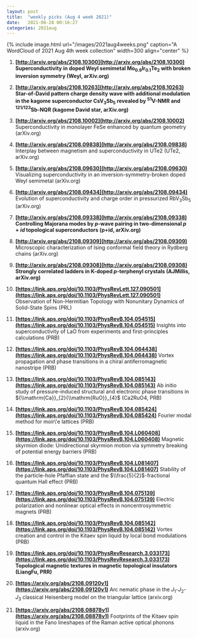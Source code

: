 ```yaml
---
layout: post
title:  "weekly picks (Aug 4 week 2021)"
date:   2021-08-28 00:16:27
categories: 2021aug
---
```


{% include image.html url="/images/2021aug4weeks.png" caption="A WordCloud of 2021 Aug 4th week collection" width=300 align="center" %}

1. **[http://arxiv.org/abs/2108.10300](http://arxiv.org/abs/2108.10300)** **Superconductivity in doped Weyl semimetal Mo$_{0.9}$Ir$_{0.1}$Te$_{2}$ with broken inversion symmetry (Weyl, arXiv.org)**

1. **[http://arxiv.org/abs/2108.10263](http://arxiv.org/abs/2108.10263)** **Star-of-David pattern charge density wave with additional modulation in the kagome superconductor CsV$_3$Sb$_5$ revealed by $^{51}$V-NMR and $^{121/123}$Sb-NQR (kagome David star, arXiv.org)**

1. **[http://arxiv.org/abs/2108.10002](http://arxiv.org/abs/2108.10002)** Superconductivity in monolayer FeSe enhanced by quantum geometry (arXiv.org)

1. **[http://arxiv.org/abs/2108.09838](http://arxiv.org/abs/2108.09838)** Interplay between magnetism and superconductivity in UTe2 (UTe2, arXiv.org)

1. **[http://arxiv.org/abs/2108.09630](http://arxiv.org/abs/2108.09630)** Visualizing superconductivity in an inversion-symmetry-broken doped Weyl semimetal (arXiv.org)

1. **[http://arxiv.org/abs/2108.09434](http://arxiv.org/abs/2108.09434)** Evolution of superconductivity and charge order in pressurized RbV$_3$Sb$_5$ (arXiv.org)

1. **[http://arxiv.org/abs/2108.09338](http://arxiv.org/abs/2108.09338)** **Controlling Majorana modes by $p$-wave pairing in two-dimensional $p+id$ topological superconductors (p+id, arXiv.org)**

1. **[http://arxiv.org/abs/2108.09309](http://arxiv.org/abs/2108.09309)** Microscopic characterization of Ising conformal field theory in Rydberg chains (arXiv.org)

1. **[http://arxiv.org/abs/2108.09308](http://arxiv.org/abs/2108.09308)** **Strongly correlated ladders in K-doped $p$-terphenyl crystals (AJMillis, arXiv.org)**




1. **[https://link.aps.org/doi/10.1103/PhysRevLett.127.090501](https://link.aps.org/doi/10.1103/PhysRevLett.127.090501)** Observation of Non-Hermitian Topology with Nonunitary Dynamics of Solid-State Spins (PRL)

1. **[https://link.aps.org/doi/10.1103/PhysRevB.104.054515](https://link.aps.org/doi/10.1103/PhysRevB.104.054515)** Insights into superconductivity of LaO from experiments and first-principles calculations (PRB)

1. **[https://link.aps.org/doi/10.1103/PhysRevB.104.064438](https://link.aps.org/doi/10.1103/PhysRevB.104.064438)** Vortex propagation and phase transitions in a chiral antiferromagnetic nanostripe (PRB)

1. **[https://link.aps.org/doi/10.1103/PhysRevB.104.085143](https://link.aps.org/doi/10.1103/PhysRevB.104.085143)** Ab initio study of pressure-induced structural and electronic phase transitions in ${\\mathrm{Ca}}_{2}{\\mathrm{RuO}}_{4}$ (Ca2RuO4, PRB)

1. **[https://link.aps.org/doi/10.1103/PhysRevB.104.085424](https://link.aps.org/doi/10.1103/PhysRevB.104.085424)** Fourier modal method for moir\\'e lattices (PRB)

1. **[https://link.aps.org/doi/10.1103/PhysRevB.104.L060408](https://link.aps.org/doi/10.1103/PhysRevB.104.L060408)** Magnetic skyrmion diode: Unidirectional skyrmion motion via symmetry breaking of potential energy barriers (PRB)

1. **[https://link.aps.org/doi/10.1103/PhysRevB.104.L081407](https://link.aps.org/doi/10.1103/PhysRevB.104.L081407)** Stability of the particle-hole Pfaffian state and the $\\frac{5}{2}$-fractional quantum Hall effect (PRB)

1. **[https://link.aps.org/doi/10.1103/PhysRevB.104.075139](https://link.aps.org/doi/10.1103/PhysRevB.104.075139)** Electric polarization and nonlinear optical effects in noncentrosymmetric magnets (PRB)

1. **[https://link.aps.org/doi/10.1103/PhysRevB.104.085142](https://link.aps.org/doi/10.1103/PhysRevB.104.085142)** Vortex creation and control in the Kitaev spin liquid by local bond modulations (PRB)



1. **[https://link.aps.org/doi/10.1103/PhysRevResearch.3.033173](https://link.aps.org/doi/10.1103/PhysRevResearch.3.033173)** **Topological magnetic textures in magnetic topological insulators (LiangFu, PRR)**

1. **[https://arxiv.org/abs/2108.09120v1](https://arxiv.org/abs/2108.09120v1)** Arc nematic phase in the $J_1$-$J_2$-$J_3$ classical Heisenberg model on the triangular lattice (arxiv.org)

1. **[https://arxiv.org/abs/2108.08878v1](https://arxiv.org/abs/2108.08878v1)** Footprints of the Kitaev spin liquid in the Fano lineshapes of the Raman active optical phonons (arxiv.org)
